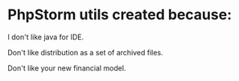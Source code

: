 # PhpStorm utils created because:

I don't like java for IDE.

Don't like distribution as a set of archived files.

Don't like your new financial model.
